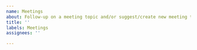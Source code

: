 ```yaml
---
name: Meetings
about: Follow-up on a meeting topic and/or suggest/create new meeting topics
title: ''
labels: Meetings
assignees: ''

---
```



